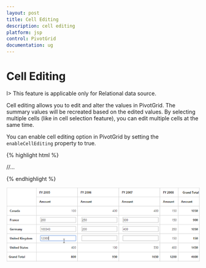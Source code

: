 ```yaml
---
layout: post
title: Cell Editing
description: cell editing
platform: jsp
control: PivotGrid
documentation: ug
---
```


# Cell Editing

I> This feature is applicable only for Relational data source.

Cell editing allows you to edit and alter the values in PivotGrid. The summary values will be recreated based on the edited values. By selecting multiple cells (like in cell selection feature), you can edit multiple cells at the same time.
  
You can enable cell editing option in PivotGrid by setting the `enableCellEditing` property to true.

{% highlight html %}

<div class="cols-sample-area">
<ej:pivotGrid id="PivotGrid1" enableCellEditing="true">
	//...
</ej:pivotGrid>
</div>

{% endhighlight %}

![](Cell-Editing_images/celleditingclient.png)



